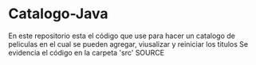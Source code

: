 # Catalogo-Java
En este repositorio esta el código que use para hacer un catalogo de peliculas en el cual se pueden agregar, viusalizar y reiniciar los titulos 
Se evidencia el código en la carpeta 'src' SOURCE
